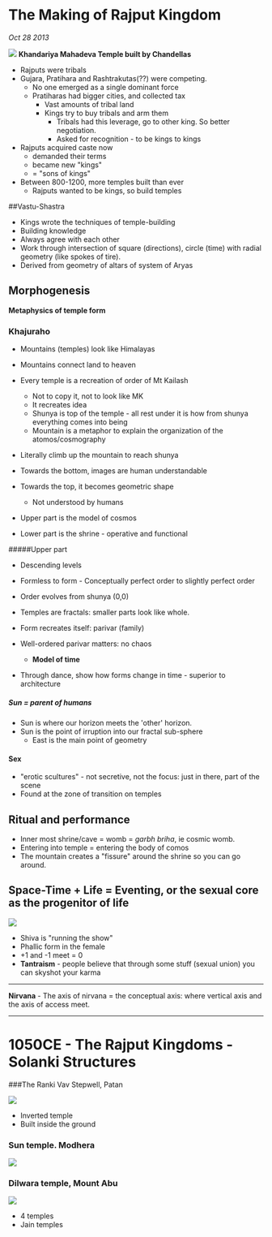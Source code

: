The Making of Rajput Kingdom
===================

*Oct 28 2013*

![](http://upload.wikimedia.org/wikipedia/commons/6/60/Architecture_of_the_Khajuraho_temples.jpg)
**Khandariya Mahadeva Temple built by Chandellas**

- Rajputs were tribals
- Gujara, Pratihara and Rashtrakutas(??) were competing.
	- No one emerged as a single dominant force
    - Pratiharas had bigger cities, and collected tax
    	- Vast amounts of tribal land
        - Kings try to buy tribals and arm them
        	- Tribals had this leverage, go to other king. So better negotiation.
            - Asked for recognition - to be kings to kings
- Rajputs acquired caste now
	- demanded their terms
    - became new "kings"
	- = "sons of kings"
- Between 800-1200, more temples built than ever
	- Rajputs wanted to be kings, so build temples

##Vastu-Shastra

- Kings wrote the techniques of temple-building
- Building knowledge
- Always agree with each other
- Work through intersection of square (directions), circle (time) with radial geometry (like spokes of tire).
- Derived from geometry of altars of system of Aryas

## Morphogenesis

**Metaphysics of temple form**

### Khajuraho

- Mountains (temples) look like Himalayas
- Mountains connect land to heaven
- Every temple is a recreation of order of Mt Kailash
	- Not to copy it, not to look like MK
    - It recreates idea
    - Shunya is top of the temple - all rest under it is how from shunya everything comes into being
    - Mountain is a metaphor to explain the organization of the atomos/cosmography
- Literally climb up the mountain to reach shunya


- Towards the bottom, images are human understandable
- Towards the top, it becomes geometric shape
	- Not understood by humans


- Upper part is the model of cosmos
- Lower part is the shrine - operative and functional

#####Upper part

- Descending levels
- Formless to form - Conceptually perfect order to slightly perfect order
- Order evolves from shunya (0,0)


- Temples are fractals: smaller parts look like whole.
- Form recreates itself: parivar (family)
- Well-ordered parivar matters: no chaos
	- **Model of time**
- Through dance, show how forms change in time - superior to architecture


##### Sun = parent of humans

- Sun is where our horizon meets the 'other' horizon.
- Sun is the point of irruption into our fractal sub-sphere
	- East is the main point of geometry


#### Sex

- "erotic scultures" - not secretive, not the focus: just in there, part of the scene
- Found at the zone of transition on temples


## Ritual and performance

- Inner most shrine/cave = womb = *garbh briha*, ie cosmic womb.
- Entering into temple = entering the body of comos
- The mountain creates a "fissure" around the shrine so you can go around.


## Space-Time + Life = Eventing, or the sexual core as the progenitor of life

![](http://www.hinduhumanrights.info/wp-content/uploads/2013/05/lingam-1.gif)

- Shiva is "running the show"
- Phallic form in the female
- +1 and -1 meet = 0
- **Tantraism** - people believe that through some stuff (sexual union) you can skyshot your karma


----

**Nirvana** - The axis of nirvana = the conceptual axis: where vertical axis and the axis of access meet.

-----

1050CE - The Rajput Kingdoms - Solanki Structures
=======

###The Ranki Vav Stepwell, Patan

![](http://1.bp.blogspot.com/_5zH6i_Gd7eM/TUK_T3KJnyI/AAAAAAAABR8/JVTwBVEFht0/s1600/11.jpg)

- Inverted temple
- Built inside the ground

### Sun temple. Modhera

![](http://www.esamskriti.com/photograph/sun-sun-temple-modhera-images.jpg)

### Dilwara temple, Mount Abu

![](http://farm4.staticflickr.com/3430/3740627471_f568359ebd_z.jpg)

- 4 temples
- Jain temples